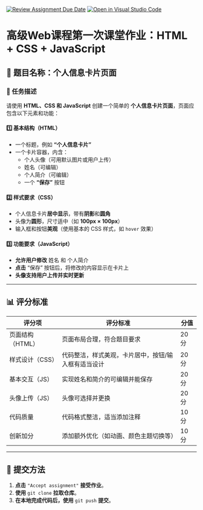 [![Review Assignment Due Date](https://classroom.github.com/assets/deadline-readme-button-22041afd0340ce965d47ae6ef1cefeee28c7c493a6346c4f15d667ab976d596c.svg)](https://classroom.github.com/a/EMTZNZX9)
[![Open in Visual Studio Code](https://classroom.github.com/assets/open-in-vscode-2e0aaae1b6195c2367325f4f02e2d04e9abb55f0b24a779b69b11b9e10269abc.svg)](https://classroom.github.com/online_ide?assignment_repo_id=18576055&assignment_repo_type=AssignmentRepo)
# 高级Web课程第一次课堂作业：HTML + CSS + JavaScript 

## 📌 题目名称：个人信息卡片页面  

### **📖 任务描述**  
请使用 **HTML、CSS 和 JavaScript** 创建一个简单的 **个人信息卡片页面**，页面应包含以下元素和功能：  

#### **1️⃣ 基本结构（HTML）**  
- 一个标题，例如 **“个人信息卡片”**  
- 一个卡片容器，内含：  
  - 个人头像（可用默认图片或用户上传）  
  - 姓名（可编辑）  
  - 个人简介（可编辑）  
  - 一个 **“保存”** 按钮  

#### **2️⃣ 样式要求（CSS）**  
- 个人信息卡片**居中显示**，带有**阴影**和**圆角**  
- 头像为**圆形**，尺寸适中（如 **100px × 100px**）  
- 输入框和按钮**美观**（使用基本的 CSS 样式，如 `hover` 效果）  

#### **3️⃣ 功能要求（JavaScript）**  
- **允许用户修改** 姓名 和 个人简介  
- **点击** “保存” 按钮后，将修改的内容显示在卡片上  
- **头像支持用户上传并实时更新**  

---

## **📊 评分标准**
| 评分项 | 评分标准 | 分值 |
|--------|---------|------|
| 页面结构（HTML） | 页面布局合理，符合题目要求 | 20 分 |
| 样式设计（CSS） | 代码整洁，样式美观，卡片居中，按钮/输入框有适当设计 | 20 分 |
| 基本交互（JS） | 实现姓名和简介的可编辑并能保存 | 20 分 |
| 头像上传（JS） | 头像可选择并更换 | 20 分 |
| 代码质量 | 代码格式整洁，适当添加注释 | 10 分 |
| 创新加分 | 添加额外优化（如动画、颜色主题切换等） | 10 分 |

---

## **📌 提交方法**
1. **点击** `"Accept assignment"` **接受作业**。  
2. **使用** `git clone` **拉取仓库**。  
3. **在本地完成代码后，使用** `git push` **提交**。  
